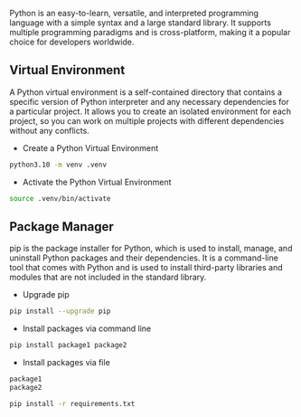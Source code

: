 Python is an easy-to-learn, versatile, and interpreted programming language with a simple syntax and a large standard library. It supports multiple programming paradigms and is cross-platform, making it a popular choice for developers worldwide.

## Virtual Environment

A Python virtual environment is a self-contained directory that contains a specific version of Python interpreter and any necessary dependencies for a particular project. It allows you to create an isolated environment for each project, so you can work on multiple projects with different dependencies without any conflicts.

- Create a Python Virtual Environment
``` bash
python3.10 -m venv .venv
```

- Activate the Python Virtual Environment
``` bash
source .venv/bin/activate
```

## Package Manager

pip is the package installer for Python, which is used to install, manage, and uninstall Python packages and their dependencies. It is a command-line tool that comes with Python and is used to install third-party libraries and modules that are not included in the standard library.

- Upgrade pip
``` bash
pip install --upgrade pip
```

- Install packages via command line
``` bash
pip install package1 package2
```

- Install packages via file
``` bash title="requirements.txt"
package1
package2
```
``` bash
pip install -r requirements.txt
```
